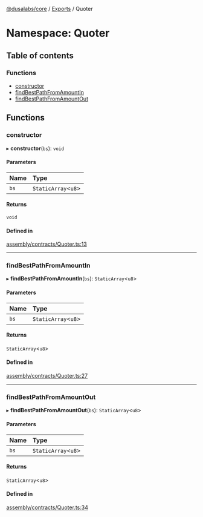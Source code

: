 [@dusalabs/core](../README.md) / [Exports](../modules.md) / Quoter

# Namespace: Quoter

## Table of contents

### Functions

- [constructor](Quoter.md#constructor)
- [findBestPathFromAmountIn](Quoter.md#findbestpathfromamountin)
- [findBestPathFromAmountOut](Quoter.md#findbestpathfromamountout)

## Functions

### constructor

▸ **constructor**(`bs`): `void`

#### Parameters

| Name | Type |
| :------ | :------ |
| `bs` | `StaticArray`<`u8`\> |

#### Returns

`void`

#### Defined in

[assembly/contracts/Quoter.ts:13](https://github.com/dusaprotocol/v2.1/blob/b07cbb8/assembly/contracts/Quoter.ts#L13)

___

### findBestPathFromAmountIn

▸ **findBestPathFromAmountIn**(`bs`): `StaticArray`<`u8`\>

#### Parameters

| Name | Type |
| :------ | :------ |
| `bs` | `StaticArray`<`u8`\> |

#### Returns

`StaticArray`<`u8`\>

#### Defined in

[assembly/contracts/Quoter.ts:27](https://github.com/dusaprotocol/v2.1/blob/b07cbb8/assembly/contracts/Quoter.ts#L27)

___

### findBestPathFromAmountOut

▸ **findBestPathFromAmountOut**(`bs`): `StaticArray`<`u8`\>

#### Parameters

| Name | Type |
| :------ | :------ |
| `bs` | `StaticArray`<`u8`\> |

#### Returns

`StaticArray`<`u8`\>

#### Defined in

[assembly/contracts/Quoter.ts:34](https://github.com/dusaprotocol/v2.1/blob/b07cbb8/assembly/contracts/Quoter.ts#L34)
